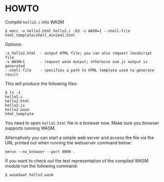 # HOWTO

Compile `hello2.c` into WASM

```
$ emcc -o hello2.html hello2.c -O3 -s WASM=1 --shell-file html_template/shell_minimal.html
```

Options:
```
-o hello2.html  - output HTML file; you can also request JavaScript file
-s WASM=1       - request wasm output; otherwise asm.js output is generated
--shell-file    - specifies a path to HTML template used to generate result
```

This will produce the following files:
```
$ ls -1
hello2.c
hello2.html
hello2.js
hello2.wasm
html_template
```
You need to open `hello2.html` file in a browser now. Make sure you browser supports running WASM.

Alternatively you can start a simple web server and access the file via the URL printed out when running the webserver command below:
```
emrun --no_browser --port 8080 .
```
If you want to check out the text representation of the compiled WASM module run the following command:

```
$ wasm2wat hello2.wasm
```
